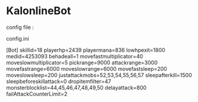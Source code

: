 # KalonlineBot


config file :

config.ini


[Bot]
skillid=18
playerhp=2439
playermana=836
lowhpexit=1800
medid=4253093
behadeall=1
movefastmultiplicator=40
moveslowmultiplicator=5
pickrange=9000
attackrange=3000
movefastrange=6000
moveslowrange=6000
movefastsleep=200
moveslowsleep=200
justattackmobs=52,53,54,55,56,57
sleepafterkill=1500
sleepbeforeskillattack=0
dropitemfilter=47
monsterblocklist=44,45,46,47,48,49,50
delayattack=800
failAttackCounterLimit=2
